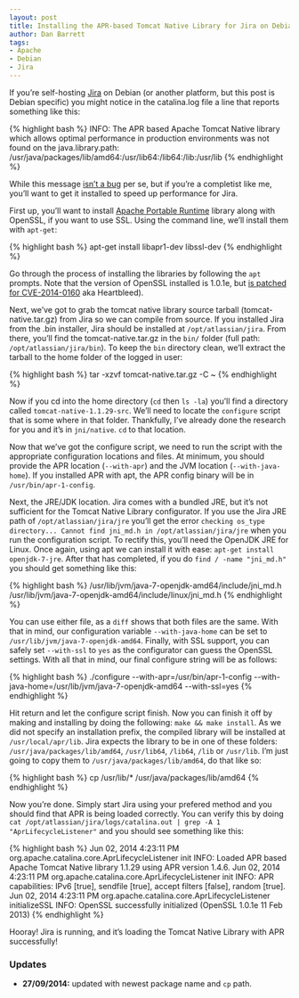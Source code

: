```yaml
---
layout: post
title: Installing the APR-based Tomcat Native Library for Jira on Debian 7 (Updated)
author: Dan Barrett
tags:
- Apache
- Debian
- Jira
---
```

If you’re self-hosting [Jira](https://www.atlassian.com/software/jira) on Debian (or another platform, but this post is Debian specific) you might notice in the catalina.log file a line that reports something like this:

{% highlight bash %}
INFO: The APR based Apache Tomcat Native library which allows optimal performance in production environments was not found on the java.library.path: /usr/java/packages/lib/amd64:/usr/lib64:/lib64:/lib:/usr/lib
{% endhighlight %}

While this message [isn’t a bug](https://confluence.atlassian.com/display/STASHKB/Stash+console+output%3A+INFO%3A+The+APR+based+Apache+Tomcat+Native+library+which+allows+optimal+performance+in+production+environments+was+not+found) per se, but if you’re a completist like me, you’ll want to get it installed to speed up performance for Jira.

First up, you’ll want to install [Apache Portable Runtime](http://apr.apache.org/) library along with OpenSSL, if you want to use SSL. Using the command line, we’ll install them with `apt-get`:

{% highlight bash %}
apt-get install libapr1-dev libssl-dev
{% endhighlight %}

Go through the process of installing the libraries by following the `apt` prompts. Note that the version of OpenSSL installed is 1.0.1e, but [is patched for CVE-2014-0160](http://www.debian.org/security/2014/dsa-2896) aka Heartbleed).

Next, we’ve got to grab the tomcat native library source tarball (tomcat-native.tar.gz) from Jira so we can compile from source. If you installed Jira from the .bin installer, Jira should be installed at `/opt/atlassian/jira`. From there, you’ll find the tomcat-native.tar.gz in the `bin/` folder (full path: `/opt/atlassian/jira/bin`). To keep the `bin` directory clean, we’ll extract the tarball to the home folder of the logged in user:

{% highlight bash %}
tar -xzvf tomcat-native.tar.gz -C ~
{% endhighlight %}

Now if you cd into the home directory (`cd` then `ls -la`) you’ll find a directory called `tomcat-native-1.1.29-src`. We’ll need to locate the `configure` script that is some where in that folder. Thankfully, I’ve already done the research for you and it’s in `jni/native`. `cd` to that location.

Now that we’ve got the configure script, we need to run the script with the appropriate configuration locations and files. At minimum, you should provide the APR location (`--with-apr`) and the JVM location (`--with-java-home`). If you installed APR with apt, the APR config binary will be in `/usr/bin/apr-1-config`.

Next, the JRE/JDK location. Jira comes with a bundled JRE, but it’s not sufficient for the Tomcat Native Library configurator. If you use the Jira JRE path of `/opt/atlassian/jira/jre` you’ll get the error `checking os_type directory... Cannot find jni_md.h in /opt/atlassian/jira/jre` when you run the configuration script. To rectify this, you’ll need the OpenJDK JRE for Linux. Once again, using apt we can install it with ease: `apt-get install openjdk-7-jre`. After that has completed, if you do `find / -name "jni_md.h"` you should get something like this:

{% highlight bash %}
/usr/lib/jvm/java-7-openjdk-amd64/include/jni_md.h
/usr/lib/jvm/java-7-openjdk-amd64/include/linux/jni_md.h
{% endhighlight %}

You can use either file, as a `diff` shows that both files are the same. With that in mind, our configuration variable `--with-java-home` can be set to `/usr/lib/jvm/java-7-openjdk-amd64`. Finally, with SSL support, you can safely set `--with-ssl` to `yes` as the configurator can guess the OpenSSL settings. With all that in mind, our final configure string will be as follows:

{% highlight bash %}
./configure --with-apr=/usr/bin/apr-1-config --with-java-home=/usr/lib/jvm/java-7-openjdk-amd64 --with-ssl=yes
{% endhighlight %}

Hit return and let the configure script finish. Now you can finish it off by making and installing by doing the following: `make && make install`. As we did not specify an installation prefix, the compiled library will be installed at `/usr/local/apr/lib`. Jira expects the library to be in one of these folders: `/usr/java/packages/lib/amd64`, `/usr/lib64`, `/lib64`, `/lib` or `/usr/lib`. I’m just going to copy them to `/usr/java/packages/lib/amd64`, do that like so:

{% highlight bash %}
cp /usr/lib/* /usr/java/packages/lib/amd64
{% endhighlight %}

Now you’re done. Simply start Jira using your prefered method and you should find that APR is being loaded correctly. You can verify this by doing `cat /opt/atlassian/jira/logs/catalina.out | grep -A 1 "AprLifecycleListener"` and you should see something like this:

{% highlight bash %}
Jun 02, 2014 4:23:11 PM org.apache.catalina.core.AprLifecycleListener init
INFO: Loaded APR based Apache Tomcat Native library 1.1.29 using APR version 1.4.6.
Jun 02, 2014 4:23:11 PM org.apache.catalina.core.AprLifecycleListener init
INFO: APR capabilities: IPv6 [true], sendfile [true], accept filters [false], random [true].
Jun 02, 2014 4:23:11 PM org.apache.catalina.core.AprLifecycleListener initializeSSL
INFO: OpenSSL successfully initialized (OpenSSL 1.0.1e 11 Feb 2013)
{% endhighlight %}

Hooray! Jira is running, and it’s loading the Tomcat Native Library with APR successfully!

### Updates
- **27/09/2014:** updated with newest package name and `cp` path.